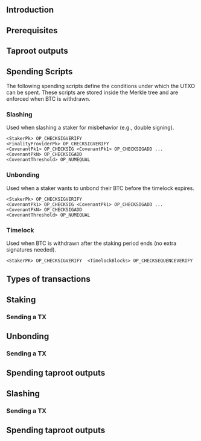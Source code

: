 ## Introduction

##  Prerequisites

## Taproot outputs

## Spending Scripts

The following spending scripts define the conditions under which the
UTXO can be spent. These scripts are stored inside the Merkle tree
and are enforced when BTC is withdrawn.

### Slashing

Used when slashing a staker for misbehavior (e.g., double signing).

```shell
<StakerPk> OP_CHECKSIGVERIFY
<FinalityProviderPk> OP_CHECKSIGVERIFY
<CovenantPk1> OP_CHECKSIG <CovenantPk1> OP_CHECKSIGADD ... <CovenantPkN> OP_CHECKSIGADD
<CovenantThreshold> OP_NUMEQUAL
```

### Unbonding

Used when a staker wants to unbond their BTC before the timelock expires.

```shell
<StakerPk> OP_CHECKSIGVERIFY
<CovenantPk1> OP_CHECKSIG <CovenantPk1> OP_CHECKSIGADD ... <CovenantPkN> OP_CHECKSIGADD
<CovenantThreshold> OP_NUMEQUAL
```

### Timelock

Used when BTC is withdrawn after the staking period ends (no extra signatures needed).

```shell
<StakerPK> OP_CHECKSIGVERIFY  <TimelockBlocks> OP_CHECKSEQUENCEVERIFY
```

## Types of transactions

## Staking

### Sending a TX

## Unbonding

### Sending a TX

## Spending taproot outputs

## Slashing

### Sending a TX

## Spending taproot outputs